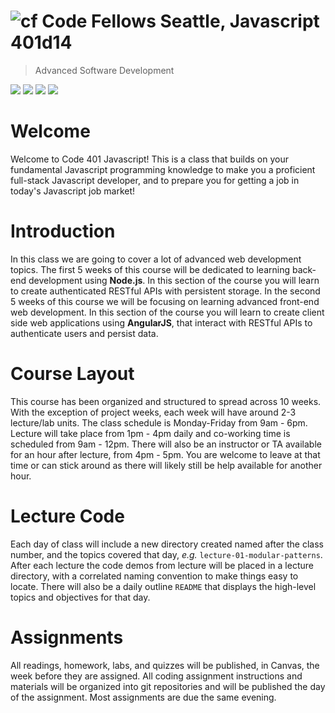 ![cf](http://i.imgur.com/7v5ASc8.png) Code Fellows Seattle, Javascript 401d14
=====================================
> Advanced Software Development  

[![](https://img.shields.io/badge/YouTube-401d14-red.svg)](https://www.youtube.com/playlist?list=PLVngfM2hsbi_Ih_IqTSB3dOEzCRUF3tMh)
[![](https://img.shields.io/badge/canvas-401d14-blue.svg)](https://canvas.instructure.com/courses/1107581)
[![](https://img.shields.io/badge/Labs-401d14-yellow.svg)](https://github.com/codefellows-seattle-javascript-401d14)
[![](https://img.shields.io/badge/slack-401d14-orange.svg)](https://codefellows.slack.com/messages/seattle-js-401d14/)

# Welcome
Welcome to Code 401 Javascript! This is a class that builds on your fundamental Javascript programming knowledge to make you a proficient full-stack Javascript developer, and to prepare you for getting a job in today's Javascript job market!

# Introduction
In this class we are going to cover a lot of advanced web development topics. The first 5 weeks of this course will be dedicated to learning back-end development using **Node.js**. In this section of the course you will learn to create authenticated RESTful APIs with persistent storage. In the second 5 weeks of this course we will be focusing on learning advanced front-end web development. In this section of the course you will learn to create client side web applications using **AngularJS**, that interact with RESTful APIs to authenticate users and persist data.

# Course Layout
This course has been organized and structured to spread across 10 weeks. With the exception of project weeks, each week will have around 2-3 lecture/lab units. The class schedule is Monday-Friday from 9am - 6pm. Lecture will take place from 1pm - 4pm daily and co-working time is scheduled from 9am - 12pm.  There will also be an instructor or TA available for an hour after lecture, from 4pm - 5pm.  You are welcome to leave at that time or can stick around as there will likely still be help available for another hour.

# Lecture Code
Each day of class will include a new directory created named after the class number, and the topics covered that day, _e.g._ `lecture-01-modular-patterns`.  After each lecture the code demos from lecture will be placed in a lecture directory, with a correlated naming convention to make things easy to locate.  There will also be a daily outline `README` that displays the high-level topics and objectives for that day.

# Assignments
All readings, homework, labs, and quizzes will be published, in Canvas, the week before they are assigned. All coding assignment instructions and materials will be organized into git repositories and will be published the day of the assignment.  Most assignments are due the same evening.
